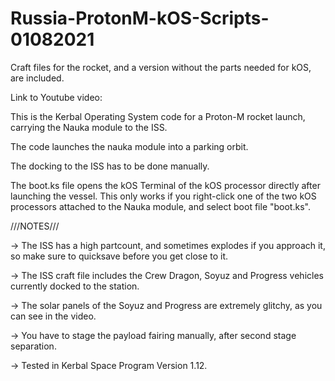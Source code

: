 # Russia-ProtonM-kOS-Scripts-01082021

Craft files for the rocket, and a version without the parts needed for kOS, are included.

Link to Youtube video:


This is the Kerbal Operating System code for a Proton-M rocket launch, carrying the Nauka module to the ISS.

The code launches the nauka module into a parking orbit.

The docking to the ISS has to be done manually.

The boot.ks file opens the kOS Terminal of the kOS processor directly after launching the vessel. This only works if you right-click one of the two kOS processors attached to the Nauka module, and select boot file "boot.ks".

///NOTES///

-> The ISS has a high partcount, and sometimes explodes if you approach it, so make sure to quicksave before you get close to it.

-> The ISS craft file includes the Crew Dragon, Soyuz and Progress vehicles currently docked to the station.

-> The solar panels of the Soyuz and Progress are extremely glitchy, as you can see in the video.

-> You have to stage the payload fairing manually, after second stage separation.

-> Tested in Kerbal Space Program Version 1.12.
